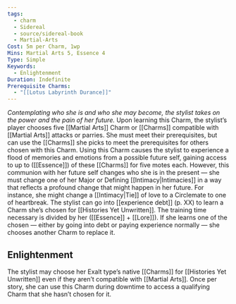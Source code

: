 ```yaml
---
tags:
  - charm
  - Sidereal
  - source/sidereal-book
  - Martial-Arts
Cost: 5m per Charm, 1wp
Mins: Martial Arts 5, Essence 4
Type: Simple
Keywords:
  - Enlightenment
Duration: Indefinite
Prerequisite Charms:
  - "[[Lotus Labyrinth Durance]]"
---
```

*Contemplating who she is and who she may become, the stylist takes on the power and the pain of her future.*
Upon learning this Charm, the stylist’s player chooses five [[Martial Arts]] Charm or [[Charms]] compatible with [[Martial Arts]] attacks or parries. She must meet their prerequisites, but can use the [[Charms]] she picks to meet the prerequisites for others chosen with this Charm. Using this Charm causes the stylist to experience a flood of memories and emotions from a possible future self, gaining access to up to ([[Essence]]) of these [[Charms]] for five motes each. However, this communion with her future self changes who she is in the present — she must change one of her Major or Defining [[Intimacy|Intimacies]] in a way that reflects a profound change that might happen in her future. For instance, she might change a [[Intimacy|Tie]] of love to a Circlemate to one of heartbreak.
The stylist can go into [[experience debt]] (p. XX) to learn a Charm she’s chosen for [[Histories Yet Unwritten]]. The training time necessary is divided by her ([[Essence]] + [[Lore]]). If she learns one of the chosen — either by going into debt or paying experience normally — she chooses another Charm to replace it.
## Enlightenment
The stylist may choose her Exalt type’s native [[Charms]] for [[Histories Yet Unwritten]] even if they aren’t compatible with [[Martial Arts]]. Once per story, she can use this Charm during downtime to access a qualifying Charm that she hasn’t chosen for it.